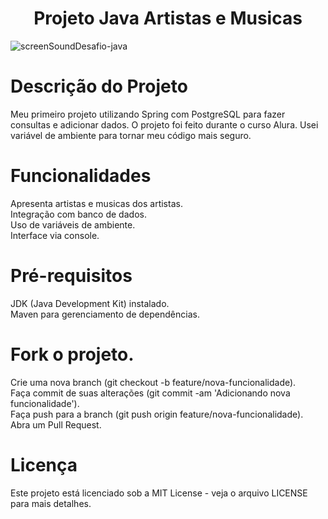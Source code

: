 <h1 align="center"> Projeto Java Artistas e Musicas </h1>

![screenSoundDesafio-java](https://github.com/Gui-GitHub/screensoundDesafio/assets/146478427/1455bcee-f6ed-40ec-be84-295346596568)

# Descrição do Projeto
Meu primeiro projeto utilizando Spring com PostgreSQL para fazer consultas e adicionar dados. O projeto foi feito durante o curso Alura. Usei variável de ambiente para tornar meu código mais seguro.

# Funcionalidades
Apresenta artistas e musicas dos artistas. </br>
Integração com banco de dados. </br>
Uso de variáveis de ambiente. </br>
Interface via console.

<h1>Pré-requisitos</h1>
JDK (Java Development Kit) instalado. </br>
Maven para gerenciamento de dependências.

# Fork o projeto.
Crie uma nova branch (git checkout -b feature/nova-funcionalidade). </br>
Faça commit de suas alterações (git commit -am 'Adicionando nova funcionalidade'). </br>
Faça push para a branch (git push origin feature/nova-funcionalidade). </br>
Abra um Pull Request.

# Licença
Este projeto está licenciado sob a MIT License - veja o arquivo LICENSE para mais detalhes.
